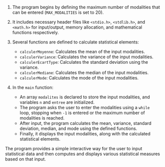1. The program begins by defining the maximum number of modalities that can be entered (`MAX_MODALITIES` is set to 20).

2. It includes necessary header files like `<stdio.h>`, `<stdlib.h>`, and `<math.h>` for input/output, memory allocation, and mathematical functions respectively.

3. Several functions are defined to calculate statistical elements:
   - `calculerMoyenne`: Calculates the mean of the input modalities.
   - `calculerVariance`: Calculates the variance of the input modalities.
   - `calculerEcartType`: Calculates the standard deviation using the variance.
   - `calculerMediane`: Calculates the median of the input modalities.
   - `calculerMode`: Calculates the mode of the input modalities.

4. In the `main` function:
   - An array `modalites` is declared to store the input modalities, and variables `n` and `entree` are initialized.
   - The program asks the user to enter the modalities using a `while` loop, stopping when `-1` is entered or the maximum number of modalities is reached.
   - After input, the program calculates the mean, variance, standard deviation, median, and mode using the defined functions.
   - Finally, it displays the input modalities, along with the calculated statistical elements.

The program provides a simple interactive way for the user to input statistical data and then computes and displays various statistical measures based on that input.
